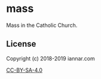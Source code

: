 # mass

Mass in the Catholic Church.

## License

Copyright (c) 2018-2019 iannar.com

[CC-BY-SA-4.0](http://creativecommons.org/licenses/by-sa/4.0/)
